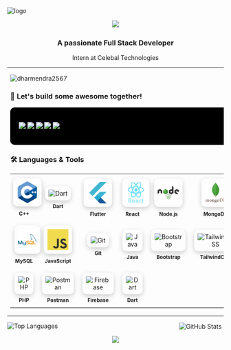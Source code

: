 
<img src="https://www.shutterstock.com/shutterstock/videos/1093339649/thumb/5.jpg?ip=x480" alt="logo" style="width:1000px; height:300px;">
	<p align="center">
  <a href="https://github.com/dharmendra2567">
    <img src="https://readme-typing-svg.herokuapp.com?font=Fira+Code&size=25&pause=1000&center=true&width=435&lines=Hi%F0%9F%91%8B%2C+I'm+Dharmendra+Sah;A+Full+Stack+Developer"/>
  </a>
</p>
<h3 align="center">A passionate Full Stack Developer</h3>
<p align="center">Intern at Celebal Technologies</p>
<table width="100%">
  <tr>
    <td valign="top" width="60%">
      <p align="left">
        <img src="https://komarev.com/ghpvc/?username=dharmendra2567&label=Profile%20views&color=0e75b6&style=flat" alt="dharmendra2567" />
      </p>
      <h3 align="left">🤝 Let's build some awesome together!</h3>
      <div style="background-color:#000; padding:20px; border-radius:10px;">
        <p>
          <a href="mailto:dharmendrasahteli23@gmail.com" target="_blank">
            <img src="https://img.shields.io/badge/-Gmail-black?style=for-the-badge&logo=gmail&logoColor=white" />
          </a>
          <a href="https://www.linkedin.com/in/dharmendra-prasad-sah-b46340254/" target="_blank">
            <img src="https://img.shields.io/badge/-LinkedIn-black?style=for-the-badge&logo=linkedin&logoColor=white" />
          </a>
          <a href="https://twitter.com/dharmen78931484" target="_blank">
            <img src="https://img.shields.io/badge/-Twitter-black?style=for-the-badge&logo=twitter&logoColor=white" />
          </a>
          <a href="https://instagram.com/_dear_dharmendra" target="_blank">
            <img src="https://img.shields.io/badge/-Instagram-black?style=for-the-badge&logo=instagram&logoColor=white" />
          </a>
		 <a href="https://dharmendrasah.netlify.app/" target="_blank">
      <img src="https://img.shields.io/badge/-Portfolio-black?style=for-the-badge&logo=firefox-browser&logoColor=white" />
    </a>
        </p>
      </div>
<!--      language tools -->
	    <h3 align="left">🛠️ Languages & Tools</h3>

<div align="center">
  <table>
    <tr>
      <td align="center" style="padding: 10;">
        <img src="https://raw.githubusercontent.com/devicons/devicon/master/icons/cplusplus/cplusplus-original.svg" alt="C++" width="50" height="50" style="box-shadow: 0 4px 12px rgba(0,0,0,0.2); border-radius: 10px; padding: 8px;" />
        <br/><sub><b>C++</b></sub>
      </td>
      <td align="center" style="padding: 10px;">
        <img src="https://www.vectorlogo.zone/logos/dartlang/dartlang-icon.svg" alt="Dart" width="50" height="50" style="box-shadow: 0 4px 12px rgba(0,0,0,0.2); border-radius: 10px; padding: 8px;" />
        <br/><sub><b>Dart</b></sub>
      </td>
      <td align="center" style="padding: 10px;">
        <img src="https://raw.githubusercontent.com/devicons/devicon/master/icons/flutter/flutter-original.svg" alt="Flutter" width="50" height="50" style="box-shadow: 0 4px 12px rgba(0,0,0,0.2); border-radius: 10px; padding: 8px;" />
        <br/><sub><b>Flutter</b></sub>
      </td>
      <td align="center" style="padding: 10px;">
        <img src="https://raw.githubusercontent.com/devicons/devicon/master/icons/react/react-original-wordmark.svg" alt="React" width="50" height="50" style="box-shadow: 0 4px 12px rgba(0,0,0,0.2); border-radius: 10px; padding: 8px;" />
        <br/><sub><b>React</b></sub>
      </td>
      <td align="center" style="padding: 10px;">
        <img src="https://raw.githubusercontent.com/devicons/devicon/master/icons/nodejs/nodejs-original-wordmark.svg" alt="Node.js" width="50" height="50" style="box-shadow: 0 4px 12px rgba(0,0,0,0.2); border-radius: 10px; padding: 8px;" />
        <br/><sub><b>Node.js</b></sub>
      </td>
      <td align="center" style="padding: 10px;">
        <img src="https://raw.githubusercontent.com/devicons/devicon/master/icons/mongodb/mongodb-original-wordmark.svg" alt="MongoDB" width="50" height="50" style="box-shadow: 0 4px 12px rgba(0,0,0,0.2); border-radius: 10px; padding: 8px;" />
        <br/><sub><b>MongoDB</b></sub>
      </td>
	      </tr>
    <tr>
      <td align="center" style="padding: 10px;">
        <img src="https://raw.githubusercontent.com/devicons/devicon/master/icons/mysql/mysql-original-wordmark.svg" alt="MySQL" width="50" height="50" style="box-shadow: 0 4px 12px rgba(0,0,0,0.2); border-radius: 10px; padding: 8px;" />
        <br/><sub><b>MySQL</b></sub>
      </td>
      <td align="center" style="padding: 10px;">
        <img src="https://raw.githubusercontent.com/devicons/devicon/master/icons/javascript/javascript-original.svg" alt="JavaScript" width="50" height="50" style="box-shadow: 0 4px 12px rgba(0,0,0,0.2); border-radius: 10px; padding: 8px;" />
        <br/><sub><b>JavaScript</b></sub>
      </td>

  <td align="center" style="padding: 10px;">
    <img src="https://git-scm.com/images/logos/downloads/Git-Icon-1788C.png" alt="Git" width="50" height="50" style="box-shadow: 0 4px 12px rgba(0,0,0,0.2); border-radius: 10px; padding: 8px;" />
    <br/><sub><b>Git</b></sub>
  </td>
  <td align="center" style="padding: 10px;">
    <img src="https://cdn-icons-png.flaticon.com/512/226/226777.png" alt="Java" width="50" height="50" style="box-shadow: 0 4px 12px rgba(0,0,0,0.2); border-radius: 10px; padding: 8px;" />
    <br/><sub><b>Java</b></sub>
  </td>
  <td align="center" style="padding: 10px;">
    <img src="https://getbootstrap.com/docs/5.3/assets/brand/bootstrap-logo-shadow.png" alt="Bootstrap" width="50" height="50" style="box-shadow: 0 4px 12px rgba(0,0,0,0.2); border-radius: 10px; padding: 8px;" />
    <br/><sub><b>Bootstrap</b></sub>
  </td>
  <td align="center" style="padding: 10px;">
    <img src="https://upload.wikimedia.org/wikipedia/commons/d/d5/Tailwind_CSS_Logo.svg" alt="TailwindCSS" width="50" height="50" style="box-shadow: 0 4px 12px rgba(0,0,0,0.2); border-radius: 10px; padding: 8px;" />
    <br/><sub><b>TailwindCSS</b></sub>
  </td>
  </tr>
  <tr>
  <td align="center" style="padding: 10px;">
    <img src="https://cdn-icons-png.flaticon.com/512/919/919830.png" alt="PHP" width="50" height="50" style="box-shadow: 0 4px 12px rgba(0,0,0,0.2); border-radius: 10px; padding: 8px;" />
    <br/><sub><b>PHP</b></sub>
  </td>
  <td align="center" style="padding: 10px;">
    <img src="https://www.vectorlogo.zone/logos/getpostman/getpostman-icon.svg" alt="Postman" width="50" height="50" style="box-shadow: 0 4px 12px rgba(0,0,0,0.2); border-radius: 10px; padding: 8px;" />
    <br/><sub><b>Postman</b></sub>
  </td>
  <td align="center" style="padding: 10px;">
    <img src="https://www.vectorlogo.zone/logos/firebase/firebase-icon.svg" alt="Firebase" width="50" height="50" style="box-shadow: 0 4px 12px rgba(0,0,0,0.2); border-radius: 10px; padding: 8px;" />
    <br/><sub><b>Firebase</b></sub>
  </td>
  <td align="center" style="padding: 10px;">
    <img src="https://cdn.worldvectorlogo.com/logos/dart.svg" alt="Dart" width="50" height="50" style="box-shadow: 0 4px 12px rgba(0,0,0,0.2); border-radius: 10px; padding: 8px;" />
    <br/><sub><b>Dart</b></sub>
  </td>
</tr>
</tr>
    </tr>
  </table>
</div>
    </td>
    <td align="center" valign="center">
      <img src="https://media.giphy.com/media/qgQUggAC3Pfv687qPC/giphy.gif" width="450" height="500" alt="Coding GIF" />
    </td>
  </tr>
</table>


<p>
  <img align="left" width="400" src="https://github-readme-stats.vercel.app/api/top-langs?username=dharmendra2567&show_icons=true&locale=en&layout=compact" alt="Top Languages" />
</p>

<p>
  <img align="center"  src="https://github-readme-stats.vercel.app/api?username=dharmendra2567&show_icons=true&locale=en" alt="GitHub Stats" />
</p>





<p align="center">
  <img src="https://github-profile-summary-cards.vercel.app/api/cards/profile-details?username=dharmendra2567&theme=github_dark" />
</p>





	 
